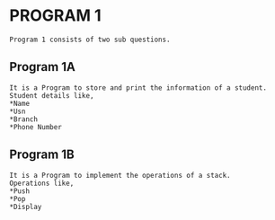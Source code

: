 # PROGRAM 1
	Program 1 consists of two sub questions. 
	
## Program 1A
	It is a Program to store and print the information of a student.
	Student details like,
	*Name
	*Usn
	*Branch
	*Phone Number
	
## Program 1B
	It is a Program to implement the operations of a stack.
	Operations like,
	*Push
	*Pop
	*Display
